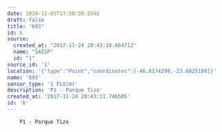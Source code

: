 ```yaml
---
date: 2018-11-05T17:58:50.559Z
draft: false
title: "693"
id: 6
source:
  created_at: "2017-11-24 20:43:10.664712"
  name: "SAISP"
  id: "1"
source_id: '1'
location: '{"type":"Point","coordinates":[-46.8174299,-23.6025189]}'
name: '693'
sensor_type: '1 FLU(m)'
description: 'P1 - Parque Tizo'
created_at: '2017-11-24 20:43:11.746505'
id: '6'
---
```

		P1 - Parque Tizo